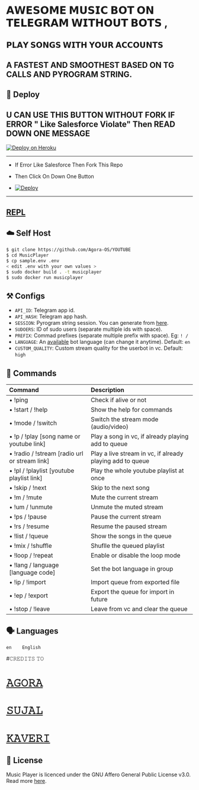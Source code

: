 # 𝗔𝗪𝗘𝗦𝗢𝗠𝗘 𝗠𝗨𝗦𝗜𝗖 𝗕𝗢𝗧 𝗢𝗡 𝗧𝗘𝗟𝗘𝗚𝗥𝗔𝗠 𝗪𝗜𝗧𝗛𝗢𝗨𝗧 𝗕𝗢𝗧𝗦 ,
## 𝗣𝗟𝗔𝗬 𝗦𝗢𝗡𝗚𝗦 𝗪𝗜𝗧𝗛 𝗬𝗢𝗨𝗥 𝗔𝗖𝗖𝗢𝗨𝗡𝗧𝗦

## A FASTEST AND SMOOTHEST BASED ON TG CALLS AND PYROGRAM STRING.

## 🚀 <a name="deploy"></a>Deploy

## U CAN USE THIS BUTTON WITHOUT FORK IF ERROR " Like Salesforce Violate" Then READ DOWN ONE MESSAGE 

[![Deploy on Heroku](https://www.herokucdn.com/deploy/button.svg)](https://heroku.com/deploy?template=https://github.com/Agora-OS/YOUTUBE)

------------

- If Error Like Salesforce Then Fork This Repo

- Then Click On Down One Button 

- [![Deploy](https://te.legra.ph/file/d942a957ca7998c3bf38a.jpg)](https://heroku.com/deploy/)


-------------

## [REPL](https://t.me/pyrostrbot)
## ☁️ <a name="self_host"></a>Self Host

```bash
$ git clone https://github.com/Agora-OS/YOUTUBE
$ cd MusicPlayer
$ cp sample.env .env
< edit .env with your own values >
$ sudo docker build . -t musicplayer
$ sudo docker run musicplayer
```

## ⚒ <a name="configs"></a>Configs

- `API_ID`: Telegram app id.
- `API_HASH`: Telegram app hash.
- `SESSION`: Pyrogram string session. You can generate from [here](https://replit.com/@AsmSafone/genStr).
- `SUDOERS`: ID of sudo users (separate multiple ids with space).
- `PREFIX`: Commad prefixes (separate multiple prefix with space). Eg: `! /`
- `LANGUAGE`: An [available](#languages) bot language (can change it anytime). Default: `en`
- `CUSTOM_QUALITY`: Custom stream quality for the userbot in vc. Default: `high`

## 📄 <a name="commands"></a>Commands

Command | Description
:--- | :---
• !ping | Check if alive or not
• !start / !help | Show the help for commands
• !mode / !switch | Switch the stream mode (audio/video)
• !p / !play [song name or youtube link] | Play a song in vc, if already playing add to queue
• !radio / !stream [radio url or stream link] | Play a live stream in vc, if already playing add to queue
• !pl / !playlist [youtube playlist link] | Play the whole youtube playlist at once
• !skip / !next | Skip to the next song
• !m / !mute | Mute the current stream
• !um / !unmute | Unmute the muted stream
• !ps / !pause | Pause the current stream
• !rs / !resume | Resume the paused stream
• !list / !queue | Show the songs in the queue
• !mix / !shuffle | Shuflle the queued playlist
• !loop / !repeat | Enable or disable the loop mode
• !lang / language [language code] | Set the bot language in group
• !ip / !import | Import queue from exported file
• !ep / !export | Export the queue for import in future
• !stop / !leave | Leave from vc and clear the queue

## 🗣 <a name="languages"></a>Languages

```text
en    English
```

#𝙲𝚁𝙴𝙳𝙸𝚃𝚂 𝚃𝙾
# [𝙰𝙶𝙾𝚁𝙰](https://t.me/agoraswamy_professor)

# [𝚂𝚄𝙹𝙰𝙻](https://t.me/toxic_than_toxiest)

# [𝙺𝙰𝚅𝙴𝚁𝙸](https://t.me/kavya_bangaram)

## 📃 <a name="license"></a>License

Music Player is licenced under the GNU Affero General Public License v3.0.
Read more [here](./LICENSE).
